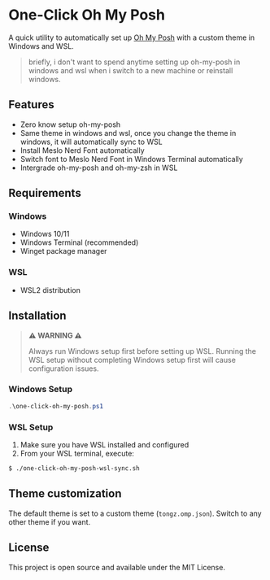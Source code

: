 # One-Click Oh My Posh

A quick utility to automatically set up [Oh My Posh](https://ohmyposh.dev/) with a custom theme in Windows and WSL.

> briefly, i don't want to spend anytime setting up oh-my-posh in windows and wsl when i switch to a new machine or reinstall windows.

## Features

- Zero know setup oh-my-posh
- Same theme in windows and wsl, once you change the theme in windows, it will automatically sync to WSL
- Install Meslo Nerd Font automatically 
- Switch font to Meslo Nerd Font in Windows Terminal automatically
- Intergrade oh-my-posh and oh-my-zsh in WSL

## Requirements

### Windows
- Windows 10/11
- Windows Terminal (recommended)
- Winget package manager

### WSL
- WSL2 distribution

## Installation

> **⚠️ WARNING ⚠️**
>
> Always run Windows setup first before setting up WSL.
> Running the WSL setup without completing Windows setup first will cause configuration issues.

### Windows Setup
```powershell
.\one-click-oh-my-posh.ps1
```

### WSL Setup

1. Make sure you have WSL installed and configured
2. From your WSL terminal, execute:

```bash
$ ./one-click-oh-my-posh-wsl-sync.sh
```

## Theme customization

The default theme is set to a custom theme (`tongz.omp.json`). Switch to any other theme if you want.

## License

This project is open source and available under the MIT License.
